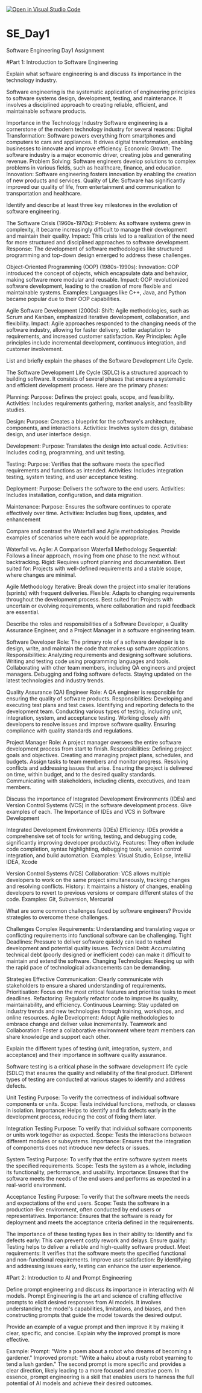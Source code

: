 [![Open in Visual Studio Code](https://classroom.github.com/assets/open-in-vscode-2e0aaae1b6195c2367325f4f02e2d04e9abb55f0b24a779b69b11b9e10269abc.svg)](https://classroom.github.com/online_ide?assignment_repo_id=15602165&assignment_repo_type=AssignmentRepo)
# SE_Day1
Software Engineering Day1 Assignment

#Part 1: Introduction to Software Engineering

Explain what software engineering is and discuss its importance in the technology industry.

Software engineering is the systematic application of engineering principles to software systems design, development, testing, and maintenance. It involves a disciplined approach to creating reliable, efficient, and maintainable software products.  

Importance in the Technology Industry
Software engineering is a cornerstone of the modern technology industry for several reasons:
Digital Transformation: Software powers everything from smartphones and computers to cars and appliances. It drives digital transformation, enabling businesses to innovate and improve efficiency.
Economic Growth: The software industry is a major economic driver, creating jobs and generating revenue.
Problem Solving: Software engineers develop solutions to complex problems in various fields, such as healthcare, finance, and education.
Innovation: Software engineering fosters innovation by enabling the creation of new products and services.
Quality of Life: Software has significantly improved our quality of life, from entertainment and communication to transportation and healthcare.


Identify and describe at least three key milestones in the evolution of software engineering.

The Software Crisis (1960s-1970s):
Problem: As software systems grew in complexity, it became increasingly difficult to manage their development and maintain their quality.
Impact: This crisis led to a realization of the need for more structured and disciplined approaches to software development.
Response: The development of software methodologies like structured programming and top-down design emerged to address these challenges.

Object-Oriented Programming (OOP) (1980s-1990s):
Innovation: OOP introduced the concept of objects, which encapsulate data and behavior, making software more modular and reusable.
Impact: OOP revolutionized software development, leading to the creation of more flexible and maintainable systems.
Examples: Languages like C++, Java, and Python became popular due to their OOP capabilities.

Agile Software Development (2000s):
Shift: Agile methodologies, such as Scrum and Kanban, emphasized iterative development, collaboration, and flexibility.
Impact: Agile approaches responded to the changing needs of the software industry, allowing for faster delivery, better adaptation to requirements, and increased customer satisfaction.
Key Principles: Agile principles include incremental development, continuous integration, and customer involvement.

List and briefly explain the phases of the Software Development Life Cycle.

The Software Development Life Cycle (SDLC) is a structured approach to building software. It consists of several phases that ensure a systematic and efficient development process. Here are the primary phases:

Planning:
Purpose: Defines the project goals, scope, and feasibility.
Activities: Includes requirements gathering, market analysis, and feasibility studies.

Design:
Purpose: Creates a blueprint for the software's architecture, components, and interactions.
Activities: Involves system design, database design, and user interface design.

Development:
Purpose: Translates the design into actual code.
Activities: Includes coding, programming, and unit testing.

Testing:
Purpose: Verifies that the software meets the specified requirements and functions as intended.
Activities: Includes integration testing, system testing, and user acceptance testing.

Deployment:
Purpose: Delivers the software to the end users.
Activities: Includes installation, configuration, and data migration.

Maintenance:
Purpose: Ensures the software continues to operate effectively over time.
Activities: Includes bug fixes, updates, and enhancement

Compare and contrast the Waterfall and Agile methodologies. Provide examples of scenarios where each would be appropriate.

Waterfall vs. Agile: A Comparison
Waterfall Methodology
Sequential: Follows a linear approach, moving from one phase to the next without backtracking.
Rigid: Requires upfront planning and documentation.
Best suited for: Projects with well-defined requirements and a stable scope, where changes are minimal.

Agile Methodology
Iterative: Break down the project into smaller iterations (sprints) with frequent deliveries.
Flexible: Adapts to changing requirements throughout the development process.
Best suited for: Projects with uncertain or evolving requirements, where collaboration and rapid feedback are essential.

Describe the roles and responsibilities of a Software Developer, a Quality Assurance Engineer, and a Project Manager in a software engineering team.

Software Developer
Role: The primary role of a software developer is to design, write, and maintain the code that makes up software applications.
Responsibilities:
Analyzing requirements and designing software solutions.
Writing and testing code using programming languages and tools.
Collaborating with other team members, including QA engineers and project managers.
Debugging and fixing software defects.
Staying updated on the latest technologies and industry trends.

Quality Assurance (QA) Engineer
Role: A QA engineer is responsible for ensuring the quality of software products.
Responsibilities:
Developing and executing test plans and test cases.
Identifying and reporting defects to the development team.
Conducting various types of testing, including unit, integration, system, and acceptance testing.
Working closely with developers to resolve issues and improve software quality.
Ensuring compliance with quality standards and regulations.

Project Manager
Role: A project manager oversees the entire software development process from start to finish.
Responsibilities:
Defining project goals and objectives.
Creating and managing project plans, schedules, and budgets.
Assign tasks to team members and monitor progress.
Resolving conflicts and addressing issues that arise.
Ensuring the project is delivered on time, within budget, and to the desired quality standards.
Communicating with stakeholders, including clients, executives, and team members.

Discuss the importance of Integrated Development Environments (IDEs) and Version Control Systems (VCS) in the software development process. Give examples of each.
The Importance of IDEs and VCS in Software Development

Integrated Development Environments (IDEs)
Efficiency: IDEs provide a comprehensive set of tools for writing, testing, and debugging code, significantly improving developer productivity.
Features: They often include code completion, syntax highlighting, debugging tools, version control integration, and build automation.
Examples: Visual Studio, Eclipse, IntelliJ IDEA, Xcode

Version Control Systems (VCS)
Collaboration: VCS allows multiple developers to work on the same project simultaneously, tracking changes and resolving conflicts.
History: It maintains a history of changes, enabling developers to revert to previous versions or compare different states of the code.
Examples: Git, Subversion, Mercurial

What are some common challenges faced by software engineers? Provide strategies to overcome these challenges.

Challenges
Complex Requirements: Understanding and translating vague or conflicting requirements into functional software can be challenging.
Tight Deadlines: Pressure to deliver software quickly can lead to rushed development and potential quality issues.
Technical Debt: Accumulating technical debt (poorly designed or inefficient code) can make it difficult to maintain and extend the software.
Changing Technologies: Keeping up with the rapid pace of technological advancements can be demanding.

Strategies
Effective Communication: Clearly communicate with stakeholders to ensure a shared understanding of requirements.
Prioritisation: Focus on the most critical features and prioritise tasks to meet deadlines.
Refactoring: Regularly refactor code to improve its quality, maintainability, and efficiency.
Continuous Learning: Stay updated on industry trends and new technologies through training, workshops, and online resources.
Agile Development: Adopt Agile methodologies to embrace change and deliver value incrementally.
Teamwork and Collaboration: Foster a collaborative environment where team members can share knowledge and support each other.


Explain the different types of testing (unit, integration, system, and acceptance) and their importance in software quality assurance.

Software testing is a critical phase in the software development life cycle (SDLC) that ensures the quality and reliability of the final product. Different types of testing are conducted at various stages to identify and address defects.

Unit Testing
Purpose: To verify the correctness of individual software components or units.
Scope: Tests individual functions, methods, or classes in isolation.
Importance: Helps to identify and fix defects early in the development process, reducing the cost of fixing them later.

Integration Testing
Purpose: To verify that individual software components or units work together as expected.
Scope: Tests the interactions between different modules or subsystems.
Importance: Ensures that the integration of components does not introduce new defects or issues.

System Testing
Purpose: To verify that the entire software system meets the specified requirements.
Scope: Tests the system as a whole, including its functionality, performance, and usability.
Importance: Ensures that the software meets the needs of the end users and performs as expected in a real-world environment.

Acceptance Testing
Purpose: To verify that the software meets the needs and expectations of the end users.
Scope: Tests the software in a production-like environment, often conducted by end users or representatives.
Importance: Ensures that the software is ready for deployment and meets the acceptance criteria defined in the requirements.

The importance of these testing types lies in their ability to:
Identify and fix defects early: This can prevent costly rework and delays.
Ensure quality: Testing helps to deliver a reliable and high-quality software product.
Meet requirements: It verifies that the software meets the specified functional and non-functional requirements.
Improve user satisfaction: By identifying and addressing issues early, testing can enhance the user experience.

#Part 2: Introduction to AI and Prompt Engineering


Define prompt engineering and discuss its importance in interacting with AI models.
Prompt Engineering is the art and science of crafting effective prompts to elicit desired responses from AI models. It involves understanding the model's capabilities, limitations, and biases, and then constructing prompts that guide the model towards the desired output.

Provide an example of a vague prompt and then improve it by making it clear, specific, and concise. Explain why the improved prompt is more effective.

Example:
Prompt: "Write a poem about a robot who dreams of becoming a gardener."
Improved prompt: "Write a haiku about a rusty robot yearning to tend a lush garden."
The second prompt is more specific and provides a clear direction, likely leading to a more focused and creative poem.
In essence, prompt engineering is a skill that enables users to harness the full potential of AI models and achieve their desired outcomes.



